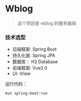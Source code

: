 # Wblog

> 这个项目是 wblog 的服务器端

### 技术选型
- 后端框架: Spring Boot
- 持久化层: Spring JPA
- 数据库：  H2 Database
- 前端框架: Vue2.0
- UI:       iView

运行代码：
```
mvn spring-boot:run
```
